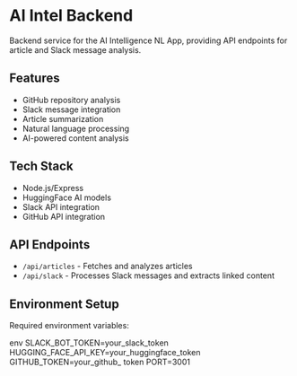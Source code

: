 # AI Intel Backend

Backend service for the AI Intelligence NL App, providing API endpoints for article and Slack message analysis.

## Features

- GitHub repository analysis
- Slack message integration
- Article summarization
- Natural language processing
- AI-powered content analysis

## Tech Stack

- Node.js/Express
- HuggingFace AI models
- Slack API integration
- GitHub API integration

## API Endpoints

- `/api/articles` - Fetches and analyzes articles
- `/api/slack` - Processes Slack messages and extracts linked content

## Environment Setup

Required environment variables:

env
SLACK_BOT_TOKEN=your_slack_token
HUGGING_FACE_API_KEY=your_huggingface_token
GITHUB_TOKEN=your_github_
token
PORT=3001
